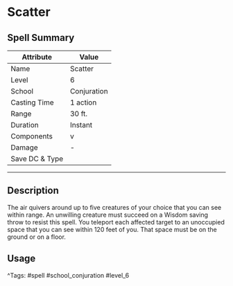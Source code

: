 # Scatter

## Spell Summary

| Attribute        | Value                  |
|------------------|------------------------|
| Name             | Scatter                 |
| Level            | 6                |
| School           | Conjuration          |
| Casting Time     | 1 action              |
| Range            | 30 ft.            |
| Duration         | Instant             |
| Components       | v             |
| Damage           | -               |
| Save DC & Type   |              |

---

## Description

The air quivers around up to five creatures of your choice that you can see within range. An unwilling creature must succeed on a Wisdom saving throw to resist this spell. You teleport each affected target to an unoccupied space that you can see within 120 feet of you. That space must be on the ground or on a floor.

## Usage


^Tags: #spell #school_conjuration #level_6
